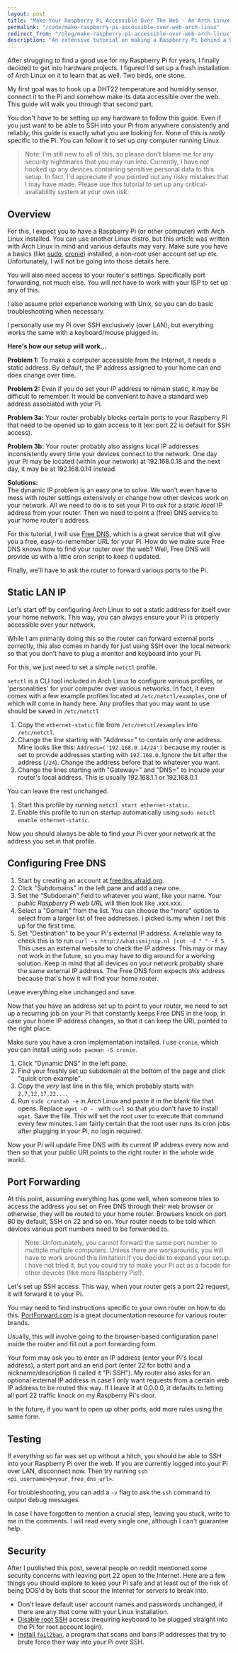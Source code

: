 ```yaml
---
layout: post
title: "Make Your Raspberry Pi Accessible Over The Web - An Arch Linux Guide"
permalink: "/code/make-raspberry-pi-accessible-over-web-arch-linux"
redirect_from: "/blog/make-raspberry-pi-accessible-over-web-arch-linux"
description: "An extensive tutorial on making a Raspberry Pi behind a home network available over SSH from anywhere on the Internet using FreeDNS, static IP addressing and port forwarding."
---
```


After struggling to find a good use for my Raspberry Pi for years, I finally decided to get into hardware projects. I figured I'd set up a fresh installation of Arch Linux on it to learn that as well. Two birds, one stone.

My first goal was to hook up a DHT22 temperature and humidity sensor, connect it to the Pi and somehow make its data accessible over the web. This guide will walk you through that second part.

You don't *have* to be setting up any hardware to follow this guide. Even if you just want to be able to SSH into your Pi from anywhere consistently and reliably, this guide is exactly what you are looking for. None of this is *really* specific to the Pi. You can follow it to set up *any* computer running Linux.

<!--more-->

>Note: I'm still new to all of this, so please don't blame me for any security nightmares that you may run into. Currently, I have not hooked up any devices containing sensitive personal data to this setup. In fact, I'd appreciate if you pointed out any risky mistakes that I may have made. Please use this tutorial to set up any critical-availability system at your own risk.

## Overview

For this, I expect you to have a Raspberry Pi (or other computer) with Arch Linux installed. You can use another Linux distro, but this article was written with Arch Linux in mind and various defaults may vary. Make sure you have a basics (like [sudo](https://www.archlinux.org/packages/core/i686/sudo/), [cronie](https://www.archlinux.org/packages/core/i686/cronie/)) installed, a non-root user account set up etc. Unfortunately, I will not be going into those details here.

You will also need access to your router's settings. Specifically port forwarding, not much else. You will *not* have to work with your ISP to set up any of this.

I also assume prior experience working with Unix, so you can do basic troubleshooting when necessary.

I personally use my Pi over SSH exclusively (over LAN), but everything works the same with a keyboard/mouse plugged in.

**Here's how our setup will work...**

**Problem 1:** To make a computer accessible from the Internet, it needs a static address. By default, the IP address assigned to your home can and does change over time.

**Problem 2:** Even if you do set your IP address to remain static, it may be difficult to remember. It would be convenient to have a standard web address associated with your Pi.

**Problem 3a:** Your router probably blocks certain ports to your Raspberry Pi that need to be opened up to gain access to it (ex: port 22 is default for SSH access).

**Problem 3b:** Your router probably also assigns local IP addresses inconsistently every time your devices connect to the network. One day your Pi may be located (within your network) at 192.168.0.18 and the next day, it may be at 192.168.0.14 instead.

**Solutions:**  
The dynamic IP problem is an easy one to solve. We won't even have to mess with router settings extensively or change how other devices work on your network. All we need to do is to set your Pi to *ask* for a static *local* IP address from your router. Then we need to point a (free) DNS service to your home router's address.

For this tutorial, I will use [Free DNS](http://freedns.afraid.org), which is a great service that will give you a free, easy-to-remember URL for your Pi. How do we make sure Free DNS knows how to find your router over the web? Well, Free DNS will provide us with a little cron script to keep it updated.

Finally, we'll have to ask the router to forward various ports to the Pi.

## Static LAN IP

Let's start off by configuring Arch Linux to set a static address for itself over your home network. This way, you can always ensure your Pi is properly accessible over your network.

While I am primarily doing this so the router can forward external ports correctly, this also comes in handy for just using SSH over the local network so that you don't have to plug a monitor and keyboard into your Pi.

For this, we just need to set a simple `netctl` profile.

`netctl` is a CLI tool included in Arch Linux to configure various profiles, or 'personalities' for your computer over various networks. In fact, it even comes with a few example profiles located at `/etc/netctl/examples`, one of which will come in handy here. Any profiles that you may want to use should be saved in `/etc/netctl`

1. Copy the `ethernet-static` file from `/etc/netctl/examples` into `/etc/netctl`.
2. Change the line starting with "Address=" to contain only one address. Mine looks like this: `Address=('192.168.0.14/24')` because my router is set to provide addresses starting with `192.168.0`. Ignore the bit after the address (`/24`). Change the address before that to whatever you want.
3. Change the lines starting with "Gateway=" and "DNS=" to include your router's local address. This is usually 192.168.1.1 or 192.168.0.1.

You can leave the rest unchanged.

1. Start this profile by running `netctl start ethernet-static`.
2. Enable this profile to run on startup automatically using `sudo netctl enable ethernet-static`.

Now you should always be able to find your Pi over your network at the address you set in that profile.

## Configuring Free DNS

1. Start by creating an account at [freedns.afraid.org](http://freedns.afraid.org).
2. Click "Subdomains" in the left pane and add a new one.
3. Set the "Subdomain" field to whatever you want, like your name. Your *public Raspberry Pi web URL* will then look like <yourname>.xxx.xxx.
4. Select a "Domain" from the list. You can choose the "more" option to select from a larger list of free addresses. I picked is.my when I set this up for the first time.
5. Set "Destination" to be your Pi's external IP address. A reliable way to check this is to run `curl -s http://whatismijnip.nl |cut -d " " -f 5`. This uses an external website to check the IP address. This may or may not work in the future, so you may have to dig around for a working solution. Keep in mind that all devices on your network probably share the same external IP address. The Free DNS form expects *this* address because that's how it will find your home router.

Leave everything else unchanged and save.

Now that you have an address set up to point to your router, we need to set up a recurring job on your Pi that constantly keeps Free DNS in the loop, in case your home IP address changes, so that it can keep the URL pointed to the right place.

Make sure you have a cron implementation installed. I use `cronie`, which you can install using `sudo pacman -S cronie`.

1. Click "Dynamic DNS" in the left pane.
2. Find your freshly set up subdomain at the bottom of the page and click "quick cron example".
3. Copy the *very* last line in this file, which probably starts with `2,7,12,17,22...`.
4. Run `sudo crontab -e` in Arch Linux and paste it in the blank file that opens. Replace `wget -O - ` with `curl` so that you don't have to install `wget`. Save the file. This will set the root user to execute that command every few minutes. I am fairly certain that the root user runs its cron jobs after plugging in your Pi, no login required.

Now your Pi will update Free DNS with its current IP address every now and then so that your public URl points to the right router in the whole wide world.

## Port Forwarding

At this point, assuming everything has gone well, when someone tries to access the address you set on Free DNS through their web browser or otherwise, they will be routed to your home router. Browsers knock on port 80 by default, SSH on 22 and so on. Your router needs to be told which devices various port numbers need to be forwarded to.

>Note: Unfortunately, you cannot forward the same port number to multiple multiple computers. Unless there are workarounds, you will have to work around this limitation if you decide to expand your setup. I have not tried it, but you could try to make your Pi act as a facade for other devices (like more Raspberry Pis!).

Let's set up SSH access. This way, when your router gets a port 22 request, it will forward it to your Pi.

You may need to find instructions specific to your own router on how to do this. [PortForward.com](http://portforward.com) is a great documentation resource for various router brands.

Usually, this will involve going to the browser-based configuration panel inside the router and fill out a port forwarding form.

Your form may ask you to enter an IP address (enter your Pi's local address), a start port and an end port (enter 22 for both) and a nickname/description (I called it "Pi SSH"). My router also asks for an optional external IP address in case I only want requests from a certain web IP address to be routed this way. If I leave it at 0.0.0.0, it defaults to letting all port 22 traffic knock on my Raspberry Pi's door.

In the future, if you want to open up other ports, add more rules using the same form.

## Testing

If *everything* so far was set up without a hitch, you should be able to SSH into your Raspberry Pi over the web. If you are currently logged into your Pi over LAN, disconnect now. Then try running `ssh <pi_username>@<your_free_dns_url>`.

For troubleshooting, you can add a `-v` flag to ask the `ssh` command to output debug messages.

In case I have forgotten to mention a crucial step, leaving you stuck, write to me in the comments. I will read every single one, although I can't guarantee help.

## Security

After I published this post, several people on reddit mentioned some security concerns with leaving port 22 open to the Internet. Here are a few things you should explore to keep your Pi safe and at least out of the risk of being DOS'd by bots that scour the Internet for servers to break into.

- Don't leave default user account names and passwords unchanged, if there are any that come with your Linux installation.
- [Disable root SSH](https://wiki.archlinux.org/index.php/Secure_Shell#Configuration) access (requiring keyboard to be plugged straight into the Pi for root account login).
- [Install `fail2ban`](https://wiki.archlinux.org/index.php/Fail2ban#Installation), a program that scans and bans IP addresses that try to brute force their way into your Pi over SSH.
